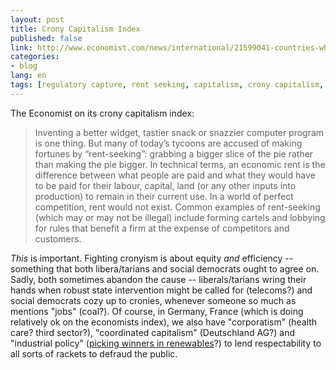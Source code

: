 ```yaml
---
layout: post
title: Crony Capitalism Index
published: false
link: http://www.economist.com/news/international/21599041-countries-where-politically-connected-businessmen-are-most-likely-prosper-planet
categories:
- blog
lang: en
tags: [regulatory capture, rent seeking, capitalism, crony capitalism, corruption]
---
```


The Economist on its crony capitalism index:

> Inventing a better widget, tastier snack or snazzier computer program is one thing. 
> But many of today’s tycoons are accused of making fortunes by “rent-seeking”: 
> grabbing a bigger slice of the pie rather than making the pie bigger. 
> In technical terms, an economic rent is the difference between what people are paid and what they would have to be paid for their labour, capital, land (or any other inputs into production) to remain in their current use. 
> In a world of perfect competition, rent would not exist. 
> Common examples of rent-seeking (which may or may not be illegal) include forming cartels and lobbying for rules that benefit a firm at the expense of competitors and customers. 

*This* is important. 
Fighting cronyism is about equity *and* efficiency -- something that both libera/tarians and social democrats ought to agree on.
Sadly, both sometimes abandon the cause -- liberals/tarians wring their hands when robust state intervention might be called for (telecoms?) and social democrats cozy up to cronies, whenever someone so much as mentions "jobs" (coal?).
Of course, in Germany, France (which is doing relatively ok on the economists index), we also have "corporatism" (health care? third sector?), "coordinated capitalism" (Deutschland AG?) and "industrial policy" ([picking winners in renewables](/2010/01/05/infant-industry-protection-for-low-carbon-tech/)?) to lend respectability to all sorts of rackets to defraud the public.